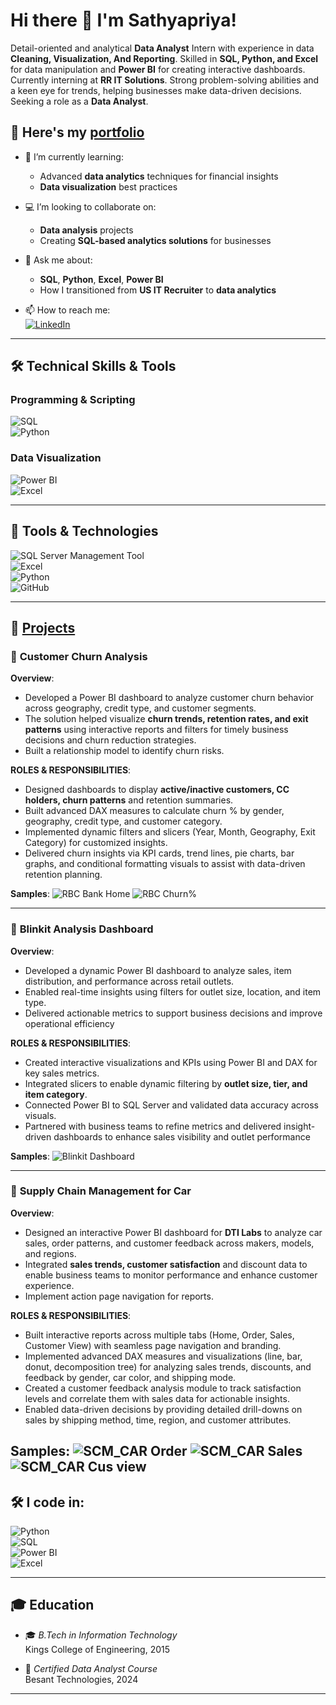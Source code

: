 # Hi there 👋 I'm **Sathyapriya!**

Detail-oriented and analytical **Data Analyst** Intern with experience in data **Cleaning, Visualization, And Reporting**. Skilled in **SQL, Python, and Excel** for data manipulation and **Power BI** for creating interactive dashboards. Currently interning at **RR IT Solutions**. Strong problem-solving abilities and a keen eye for trends, helping businesses make data-driven decisions. Seeking a role as a **Data Analyst**.

## 🚀 Here's my [portfolio](https://github.com/sathyapriya7795/sathyapriya7795)

- 🌱 I’m currently learning:
  - Advanced **data analytics** techniques for financial insights
  - **Data visualization** best practices

- 💻 I’m looking to collaborate on:
  - **Data analysis** projects
  - Creating **SQL-based analytics solutions** for businesses

- 💬 Ask me about:
  - **SQL**, **Python**, **Excel**, **Power BI**
  - How I transitioned from **US IT Recruiter** to **data analytics**

- 📫 How to reach me:  
  [![LinkedIn](https://img.shields.io/badge/LinkedIn-blue?style=flat-square&logo=linkedin&logoColor=white)](https://www.linkedin.com/in/sathya-priya-159324b9/)

---

## 🛠 **Technical Skills & Tools**

### **Programming & Scripting**
![SQL](https://img.shields.io/badge/-SQL-4479A1?logo=MySQL&logoColor=white)  
![Python](https://img.shields.io/badge/-Python-3776AB?logo=Python&logoColor=white)

### **Data Visualization**
![Power BI](https://img.shields.io/badge/-Power%20BI-F2C811?logo=Power-BI&logoColor=black)  
![Excel](https://img.shields.io/badge/-Advanced%20Excel-217346?logo=Microsoft-Excel&logoColor=white)

---

## 🔧 **Tools & Technologies**

![SQL Server Management Tool](https://img.shields.io/badge/-SQL%20Developer-4479A1?logo=Oracle&logoColor=white)  
![Excel](https://img.shields.io/badge/-Advanced%20Excel-217346?logo=Microsoft-Excel&logoColor=white)  
![Python](https://img.shields.io/badge/Python-3776AB?style=for-the-badge&logo=python&logoColor=white)  
![GitHub](https://img.shields.io/badge/GitHub-181717?style=for-the-badge&logo=github&logoColor=white)

---

## 📂 [**Projects**](https://github.com/sathyapriya7795/PBIProjects)

### 🌟 **Customer Churn Analysis**

**Overview**:
- Developed a Power BI dashboard to analyze customer churn behavior across geography, credit type, and customer segments. 
- The solution helped visualize **churn trends, retention rates, and exit patterns** using interactive reports and filters for timely business decisions and churn reduction strategies.
- Built a relationship model to identify churn risks.

**ROLES & RESPONSIBILITIES**:
- Designed dashboards to display **active/inactive customers, CC holders, churn patterns** and retention summaries.
- Built advanced DAX measures to calculate churn % by gender, geography, credit type, and customer category.
- Implemented dynamic filters and slicers (Year, Month, Geography, Exit Category) for customized insights.
- Delivered churn insights via KPI cards, trend lines, pie charts, bar graphs, and conditional formatting visuals to assist with data-driven retention planning.

**Samples**:
![RBC Bank Home](https://github.com/sathyapriya7795/PBIProjects/blob/main/Project%20Samples/RBC%20Bank_Home.jpg?raw=true")
![RBC Churn%](https://github.com/sathyapriya7795/PBIProjects/blob/main/Project%20Samples/RBC%20Bank_Churn%25.jpg?raw=true")

---

### 🌟 **Blinkit Analysis Dashboard**

**Overview**:
- Developed a dynamic Power BI dashboard to analyze sales, item distribution, and performance across retail outlets. 
- Enabled real-time insights using filters for outlet size, location, and item type. 
- Delivered actionable metrics to support business decisions and improve operational efficiency

**ROLES & RESPONSIBILITIES**:

- Created interactive visualizations and KPIs using Power BI and DAX for key sales metrics.
- Integrated slicers to enable dynamic filtering by **outlet size, tier, and item category**.
- Connected Power BI to SQL Server and validated data accuracy across visuals.
- Partnered with business teams to refine metrics and delivered insight-driven dashboards to enhance sales visibility and outlet performance
  
**Samples**:
<img src="https://github.com/sathyapriya7795/PBIProjects/blob/main/Project%20Samples/Blinkit%20Project.jpg?raw=true" alt="Blinkit Dashboard">


---

### 🌟 **Supply Chain Management for Car**

**Overview**:
- Designed an interactive Power BI dashboard for **DTI Labs** to analyze car sales, order patterns, and customer feedback across makers, models, and regions. 
- Integrated **sales trends, customer satisfaction** and discount data to enable business teams to monitor performance and enhance customer experience.
- Implement action page navigation for reports.

**ROLES & RESPONSIBILITIES**:

- Built interactive reports across multiple tabs (Home, Order, Sales, Customer View) with seamless page navigation and branding.
- Implemented advanced DAX measures and visualizations (line, bar, donut, decomposition tree) for analyzing sales trends, discounts, and feedback by gender, car color, and shipping mode.
- Created a customer feedback analysis module to track satisfaction levels and correlate them with sales data for actionable insights.
- Enabled data-driven decisions by providing detailed drill-downs on sales by shipping method, time, region, and customer attributes.

**Samples**:
![SCM_CAR Order](https://github.com/sathyapriya7795/PBIProjects/blob/main/Project%20Samples/Car_SCM_Order.jpg?raw=true")
![SCM_CAR Sales](https://github.com/sathyapriya7795/PBIProjects/blob/main/Project%20Samples/Car_SCM_Sales.jpg?raw=true")
![SCM_CAR Cus view](https://github.com/sathyapriya7795/PBIProjects/blob/main/Project%20Samples/Car_SCM_Customer%20View.jpg?raw=true")
---

## 🛠 **I code in:**
![Python](https://img.shields.io/badge/Python-3776AB?style=for-the-badge&logo=python&logoColor=white)  
![SQL](https://img.shields.io/badge/SQL-003B57?style=for-the-badge&logo=oracle&logoColor=white)  
![Power BI](https://img.shields.io/badge/Power%20BI-F2C811?style=for-the-badge&logo=power-bi&logoColor=white)  
![Excel](https://img.shields.io/badge/Excel-217346?style=for-the-badge&logo=microsoft-excel&logoColor=white)

---

## 🎓 **Education**  

- 🎓 *B.Tech in Information Technology*  
  Kings College of Engineering, 2015  

- 📜 *Certified Data Analyst Course*  
  Besant Technologies, 2024

---
